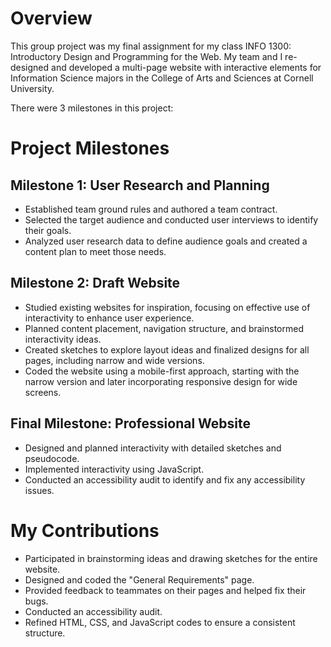 # Overview
This group project was my final assignment for my class INFO 1300: Introductory Design and Programming for the Web. My team and I re-designed and developed a multi-page website with interactive elements for Information Science majors in the College of Arts and Sciences at Cornell University. 

There were 3 milestones in this project: 

# Project Milestones
## Milestone 1: User Research and Planning
- Established team ground rules and authored a team contract.
- Selected the target audience and conducted user interviews to identify their goals.
- Analyzed user research data to define audience goals and created a content plan to meet those needs.

## Milestone 2: Draft Website 
- Studied existing websites for inspiration, focusing on effective use of interactivity to enhance user experience.
- Planned content placement, navigation structure, and brainstormed interactivity ideas.
- Created sketches to explore layout ideas and finalized designs for all pages, including narrow and wide versions.
- Coded the website using a mobile-first approach, starting with the narrow version and later incorporating responsive design for wide screens.

## Final Milestone: Professional Website
- Designed and planned interactivity with detailed sketches and pseudocode. 
- Implemented interactivity using JavaScript.
- Conducted an accessibility audit to identify and fix any accessibility issues.

# My Contributions 
- Participated in brainstorming ideas and drawing sketches for the entire website.
- Designed and coded the "General Requirements" page.
- Provided feedback to teammates on their pages and helped fix their bugs.
- Conducted an accessibility audit.
- Refined HTML, CSS, and JavaScript codes to ensure a consistent structure.